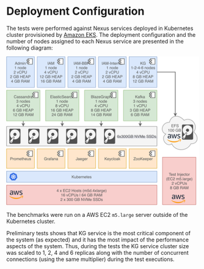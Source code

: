 # Deployment Configuration

The tests were performed against Nexus services deployed in Kubernetes cluster provisioned by [Amazon EKS](https://aws.amazon.com/eks/).
The deployment configuration and the number of nodes assigned to each Nexus service are presented in the following diagram:

![deployment configuration](https://github.com/BlueBrain/nexus/blob/master/src/main/paradox/assets/img/performance_tests_environment.png)

The benchmarks were run on a AWS EC2 `m5.large` server outside of the Kubernetes cluster.

Preliminary tests shows that KG service is the most critical component of the system (as expected) and it has the most
impact of the performance aspects of the system. Thus, during the tests the KG service cluster size was scaled to 1, 2,
4 and 6 replicas along with the number of concurrent connections (using the same multiplier) during the test executions.
